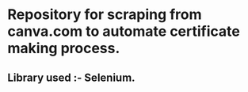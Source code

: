 # Repository for scraping from canva.com to automate certificate making process.
## Library used :- Selenium.

